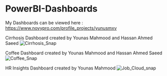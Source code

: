 # PowerBI-Dashboards
My Dashboards can be viewed here : https://www.novypro.com/profile_projects/yunusmxv

Cirrhosis Dashboard created by Younas Mahmood and Hassan Ahmed Saeed
![Cirrhosis_Snap](https://github.com/YunusMXV/PowerBI-Dashboards/assets/79001921/2838c165-21f5-4975-8f8f-b8b6ac390226)

Coffee Dashboard created by Younas Mahmood and Hassan Ahmed Saeed
![Coffee_Snap](https://github.com/YunusMXV/PowerBI-Dashboards/assets/79001921/52ce23c2-f82d-4fac-9331-93be4eee1b1a)

HR Insights Dashboard created by Younas Mahmood
![Job_Cloud_snap](https://github.com/YunusMXV/PowerBI-Dashboards/assets/79001921/98270923-94b4-459f-ab58-9b45e67bfad5)
